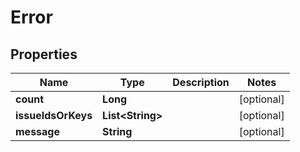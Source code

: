 # Error

## Properties
Name | Type | Description | Notes
------------ | ------------- | ------------- | -------------
**count** | **Long** |  |  [optional]
**issueIdsOrKeys** | **List&lt;String&gt;** |  |  [optional]
**message** | **String** |  |  [optional]

